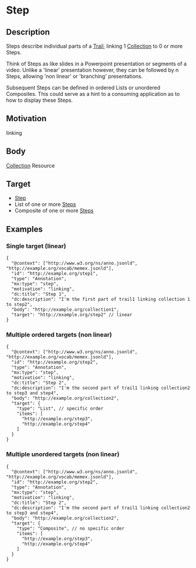 
# Step

## Description
Steps describe individual parts of a [Trail](Trail.md), linking 1 [Collection](Collection.md) to 0 or more Steps.

Think of Steps as like slides in a Powerpoint presentation or segments of a video. Unlike a 'linear' presentation however, they can be followed by n Steps, allowing 'non linear' or 'branching' presentations. 

Subsequent Steps can be defined in ordered Lists or unordered Composites. This could serve as a hint to a consuming application as to how to display these Steps.

## Motivation 
linking

## Body
[Collection](Collection.md) Resource

## Target
- [Step](Step.md)
- List of one or more [Steps](Step.md)
- Composite of one or more [Steps](Step.md)

## Examples

### Single target (linear)

```
{
  "@context": ["http://www.w3.org/ns/anno.jsonld", "http://example.org/vocab/memex.jsonld"],
  "id": "http://example.org/step1",
  "type": "Annotation",
  "mx:type": "step",
  "motivation": "linking",
  "dc:title": "Step 1",
  "dc:description": "I'm the first part of trail1 linking collection 1 to step2",
  "body": "http://example.org/collection1",
  "target": "http://example.org/step2" // linear
}
```

### Multiple ordered targets (non linear)
```
{
  "@context": ["http://www.w3.org/ns/anno.jsonld", "http://example.org/vocab/memex.jsonld"],
  "id": "http://example.org/step2",
  "type": "Annotation",
  "mx:type": "step",
  "motivation": "linking",
  "dc:title": "Step 2",
  "dc:description": "I'm the second part of trail1 linking collection2 to step3 and step4",
  "body": "http://example.org/collection2",
  "target": {
    "type": "List", // specific order
    "items": [
      "http://example.org/step3",
      "http://example.org/step4"
    ]
  }
}
```

### Multiple unordered targets (non linear)
```
{
  "@context": ["http://www.w3.org/ns/anno.jsonld", "http://example.org/vocab/memex.jsonld"],
  "id": "http://example.org/step2",
  "type": "Annotation",
  "mx:type": "step",
  "motivation": "linking",
  "dc:title": "Step 2",
  "dc:description": "I'm the second part of trail1 linking collection2 to step3 and step4",
  "body": "http://example.org/collection2",
  "target": {
    "type": "Composite", // no specific order
    "items": [
      "http://example.org/step3",
      "http://example.org/step4"
    ]
  }
}
```